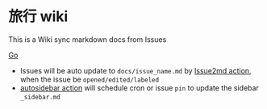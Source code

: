 # 旅行 wiki

This is a Wiki sync markdown docs from Issues 

[Go](https://junxnone.github.io/t/)

- Issues will be auto update to `docs/issue_name.md` by [Issue2md action](https://github.com/junxnone/wiki_issue2md), when the issue be `opened/edited/labeled`
- [autosidebar action](https://github.com/junxnone/autosidebar) will schedule cron or issue `pin` to update the sidebar `_sidebar.md`
